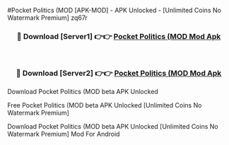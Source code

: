 #Pocket Politics (MOD [APK-MOD] - APK Unlocked - [Unlimited Coins No Watermark Premium] zq67r



<div align="center">

<h3>🔴 Download [Server1] 👉👉 <a href="https://momento.my/?title=Pocket_Politics_(MOD">Pocket Politics (MOD Mod Apk</a></h3><br>

<h3>🔴 Download [Server2] 👉👉 <a href="https://momento.my/?title=Pocket_Politics_(MOD">Pocket Politics (MOD Mod Apk</a></h3>
</div>



Download Pocket Politics (MOD beta APK Unlocked

Free Pocket Politics (MOD beta APK Unlocked [Unlimited Coins No Watermark Premium]

Download Pocket Politics (MOD beta APK Unlocked [Unlimited Coins No Watermark Premium] Mod For Android
